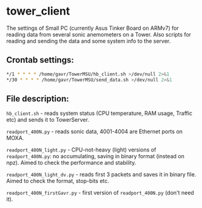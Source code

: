 # tower_client

The settings of Small PC (currently Asus Tinker Board on ARMv7) for reading data from several sonic anemometers on a Tower. Also scripts for reading and sending the data and some system info to the server.

## Crontab settings:
```bash
*/1 * * * * /home/gavr/TowerMSU/hb_client.sh >/dev/null 2>&1
*/30 * * * * /home/gavr/TowerMSU/send_data.sh >/dev/null 2>&1
```

## File description:

`hb_client.sh` - reads system status (CPU temperature, RAM usage, Traffic etc) and sends it to TowerServer.

`readport_400N.py` - reads sonic data, 4001-4004 are Ethernet ports on MOXA.

`readport_400N_light.py` - CPU-not-heavy (light) versions of `readport_400N.py`: no accumulating, saving in binary format (instead on npz). Aimed to check the performance and stability.

`readport_400N_light_dv.py` - reads first 3 packets and saves it in binary file. Aimed to check the format, stop-bits etc.

`readport_400N_firstGavr.py` - first version of `readport_400N.py` (don't need it).

